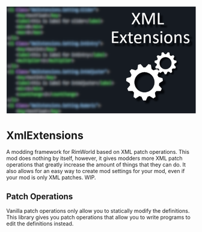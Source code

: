 <p align="center">
<img src="https://github.com/15adhami/XmlExtensions/blob/master/About/Preview.png" alt="XML Extensions" />
</p>

# XmlExtensions
A modding framework for RimWorld based on XML patch operations.
This mod does nothing by itself, however, it gives modders more XML patch operations that greatly increase the amount of things that they can do. It also allows for an easy way to create mod settings for your mod, even if your mod is only XML patches. WIP.
## Patch Operations
Vanilla patch operations only allow you to statically modify the definitions. This library gives you patch operations that allow you to write programs to edit the definitions instead. 
